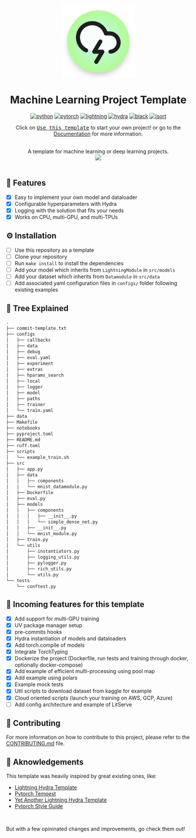 <div align="center">

<img width="200" src="https://github.com/rayanramoul/ml-project-template/blob/master/assets/img/icon.png?raw=true">
</img>
<h1>Machine Learning Project Template</h1>

[![python](https://img.shields.io/badge/-Python_3.8_%7C_3.9_%7C_3.10-blue?logo=python&logoColor=white)](https://github.com/pre-commit/pre-commit)
[![pytorch](https://img.shields.io/badge/PyTorch_2.0+-ee4c2c?logo=pytorch&logoColor=white)](https://pytorch.org/get-started/locally/)
[![lightning](https://img.shields.io/badge/-Lightning_2.0+-792ee5?logo=pytorchlightning&logoColor=white)](https://pytorchlightning.ai/)
[![hydra](https://img.shields.io/badge/Config-Hydra_1.3-89b8cd)](https://hydra.cc/)
[![black](https://img.shields.io/badge/Code%20Style-Black-black.svg?labelColor=gray)](https://black.readthedocs.io/en/stable/)
[![isort](https://img.shields.io/badge/%20imports-isort-%231674b1?style=flat&labelColor=ef8336)](https://pycqa.github.io/isort/) <br>

Click on [<kbd>Use this template</kbd>](https://github.com/rayanramoul/ml-project-template/generate) to start your own project! or go to the [Documentation](https://rayanramoul.github.io/ml-project-template/) for more information.

<br>
A template for machine learning or deep learning projects.
<br>
<img src="https://raw.githubusercontent.com/catppuccin/catppuccin/main/assets/palette/macchiato.png" width="400" />
</div>

<br>

## 🧠 Features

- [x] Easy to implement your own model and dataloader
- [x] Configurable hyperparameters with Hydra
- [x] Logging with the solution that fits your needs
- [x] Works on CPU, multi-GPU, and multi-TPUs

## ⚙️ Installation

- [ ] Use this repository as a template
- [ ] Clone your repository
- [ ] Run `make install` to install the dependencies
- [ ] Add your model which inherits from `LightningModule` in `src/models`
- [ ] Add your dataset which inherits from `Datamodule` in `src/data`
- [ ] Add associated yaml configuration files in `configs/` folder following existing examples

## 🌳 Tree Explained

```
.
├── commit-template.txt
├── configs
│   ├── callbacks
│   ├── data
│   ├── debug
│   ├── eval.yaml
│   ├── experiment
│   ├── extras
│   ├── hparams_search
│   ├── local
│   ├── logger
│   ├── model
│   ├── paths
│   ├── trainer
│   └── train.yaml
├── data
├── Makefile
├── notebooks
├── pyproject.toml
├── README.md
├── ruff.toml
├── scripts
│   └── example_train.sh
├── src
│   ├── app.py
│   ├── data
│   │   ├── components
│   │   └── mnist_datamodule.py
│   ├── Dockerfile
│   ├── eval.py
│   ├── models
│   │   ├── components
│   │   │   ├── __init__.py
│   │   │   └── simple_dense_net.py
│   │   ├── __init__.py
│   │   └── mnist_module.py
│   ├── train.py
│   └── utils
│       ├── instantiators.py
│       ├── logging_utils.py
│       ├── pylogger.py
│       ├── rich_utils.py
│       └── utils.py
└── tests
    └── conftest.py

````

## 🔮 Incoming features for this template

- [x] Add support for multi-GPU training
- [x] UV package manager setup
- [x] pre-commits hooks
- [x] Hydra instantiation of models and dataloaders
- [x] Add torch.compile of models
- [x] Integrate TorchTyping
- [x] Dockerize the project (Dockerfile, run tests and training through docker, optionally docker-compose)
- [x] Add example of efficient multi-processing using pool map
- [x] Add example using polars
- [x] Example mock tests
- [x] Util scripts to download dataset from kaggle for example
- [x] Cloud oriented scripts (launch your training on AWS, GCP, Azure)
- [ ] Add config architecture and example of LitServe

## 🤝 Contributing

For more information on how to contribute to this project, please refer to the [CONTRIBUTING.md](CONTRIBUTING.md) file.

## 🌟 Aknowledgements

This template was heavily inspired by great existing ones, like:

- [Lightning Hydra Template](https://github.com/ashleve/lightning-hydra-template/)
- [Pytorch Tempest](https://github.com/Erlemar/pytorch_tempest)
- [Yet Another Lightning Hydra Template](https://github.com/gorodnitskiy/yet-another-lightning-hydra-template)
- [Pytorch Style Guide](https://github.com/IgorSusmelj/pytorch-styleguide)
<br>

But with a few opininated changes and improvements, go check them out!
